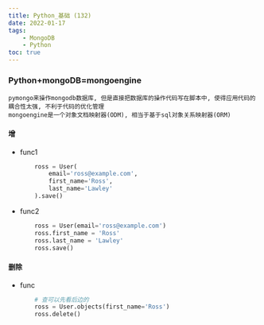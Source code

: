 ```yaml
---
title: Python_基础 (132)
date: 2022-01-17
tags: 
    - MongoDB
    - Python
toc: true
---
```


### Python+mongoDB=mongoengine
    pymongo来操作mongodb数据库, 但是直接把数据库的操作代码写在脚本中, 使得应用代码的耦合性太强, 不利于代码的优化管理
    mongoengine是一个对象文档映射器(ODM), 相当于基于sql对象关系映射器(ORM)

<!-- more -->

#### 增
- func1
    ```python
        ross = User(
            email='ross@example.com',
            first_name='Ross',
            last_name='Lawley'
        ).save()
    ```
- func2
    ```python
        ross = User(email='ross@example.com')
        ross.first_name = 'Ross'
        ross.last_name = 'Lawley'
        ross.save()
    ```

#### 删除
- func
    ```python
        # 查可以先看后边的
        ross = User.objects(first_name='Ross')
        ross.delete()
    ```





